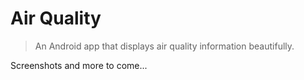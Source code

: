 # Air Quality
> An Android app that displays air quality information beautifully.

Screenshots and more to come...
